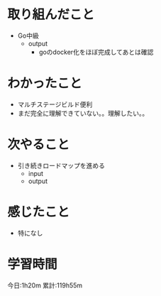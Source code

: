 # 取り組んだこと
  - Go中級
    - output
      - goのdocker化をほぼ完成してあとは確認

# わかったこと
  - マルチステージビルド便利
  - まだ完全に理解できていない。。理解したい。。

# 次やること
  - 引き続きロードマップを進める
    - input
    - output

# 感じたこと
  - 特になし


# 学習時間
今日:1h20m
累計:119h55m
